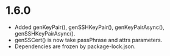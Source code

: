 # 1.6.0 

* Added genKeyPair(), genSSHKeyPair(), genKeyPairAsync(), genSSHKeyPairAsync().
* genSSCert() is now take passPhrase and attrs parameters.
* Dependencies are frozen by package-lock.json.